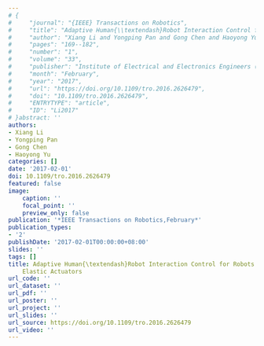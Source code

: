 ```yaml
---
# {
#     "journal": "{IEEE} Transactions on Robotics",
#     "title": "Adaptive Human{\\textendash}Robot Interaction Control for Robots Driven by Series Elastic Actuators",
#     "author": "Xiang Li and Yongping Pan and Gong Chen and Haoyong Yu",
#     "pages": "169--182",
#     "number": "1",
#     "volume": "33",
#     "publisher": "Institute of Electrical and Electronics Engineers ({IEEE})",
#     "month": "February",
#     "year": "2017",
#     "url": "https://doi.org/10.1109/tro.2016.2626479",
#     "doi": "10.1109/tro.2016.2626479",
#     "ENTRYTYPE": "article",
#     "ID": "Li2017"
# }abstract: ''
authors:
- Xiang Li
- Yongping Pan
- Gong Chen
- Haoyong Yu
categories: []
date: '2017-02-01'
doi: 10.1109/tro.2016.2626479
featured: false
image:
    caption: ''
    focal_point: ''
    preview_only: false
publication: '*IEEE Transactions on Robotics,February*'
publication_types:
- '2'
publishDate: '2017-02-01T00:00:00+08:00'
slides: ''
tags: []
title: Adaptive Human{\textendash}Robot Interaction Control for Robots Driven by Series
    Elastic Actuators
url_code: ''
url_dataset: ''
url_pdf: ''
url_poster: ''
url_project: ''
url_slides: ''
url_source: https://doi.org/10.1109/tro.2016.2626479
url_video: ''
---
```

